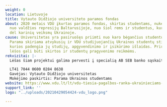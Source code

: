 ```yaml
---
weight: 0
location: Lietuvoje
title: Vytauto Didžiojo universiteto paramos fondas
about: 2020 metais VDU įkurtas paramos fondas, skirtas studentams, nukentėjusiems
  nuo valdžios represijų Baltarusijoje, nuo šiol rems ir studentus, kurie nukentėjo
  dėl karinių veiksmų Ukrainoje.
cause: Universitetas yra pasiruošęs priimti nuo karo bėgančius studentus ir dėstytojus.
  Parama skiriama atvykusių ir VDU studijuojančių Ukrainos studentų stipendijoms,
  kurios padengia jų studijų, apgyvendinimo ir įsikūrimo išlaidas. Prireikus, šios
  lėšos gali būti skirtos ir studentų pragyvenimo reikmėms.
rekvizitai: |-
  Lėšas šiam projektui galima pervesti į specialią AB SEB banko sąskaitą:

  LT41 7044 0600 0284 8638
  Gavėjas: Vytauto Didžiojo universitetas
  Mokėjimo paskirtis: Parama Ukrainos studentams
website: https://www.vdu.lt/lt/vdu-tiesia-pagalbos-ranka-ukrainieciams-ir-kviecia-visus-prisideti/
support_link: ''
logo: "../uploads/20210429054424-vdu_logo.png"

---
```

